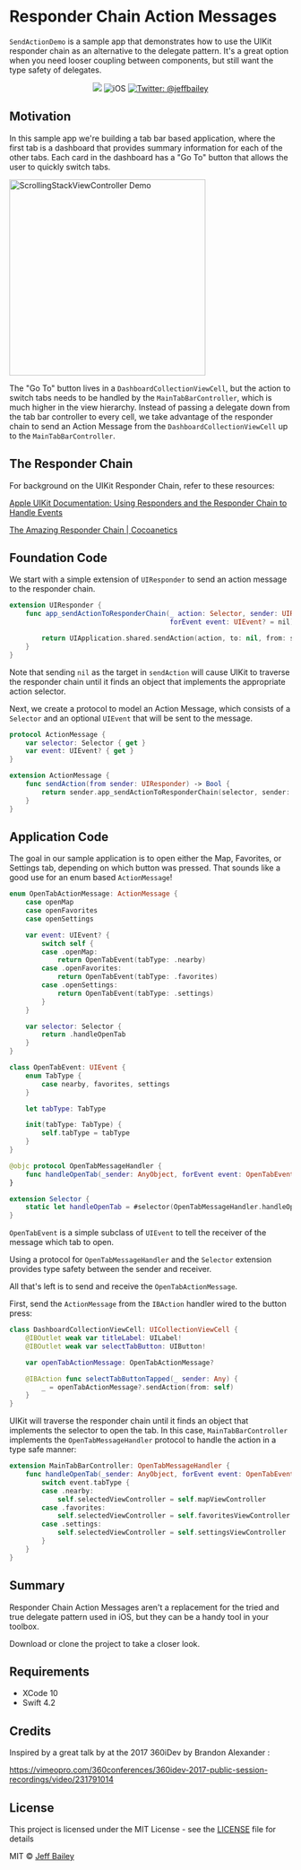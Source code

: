 # Responder Chain Action Messages

```SendActionDemo``` is a sample app that demonstrates how to use the UIKit responder chain as an alternative to the delegate pattern. It's a great option when you need looser coupling between components, but still want the type safety of delegates.
<p align="center">
    <img src="https://img.shields.io/badge/Swift-4.2-orange.svg" />
     <img src="https://img.shields.io/badge/platforms-iOS-brightgreen.svg?style=flat" alt="iOS" />
    <a href="https://twitter.com/johnsundell">
        <img src="https://img.shields.io/badge/twitter-@jeffbailey-blue.svg?style=flat" alt="Twitter: @jeffbailey" />
    </a>
</p>

## Motivation
In this sample app we're building a tab bar based application, where the first tab is a dashboard that provides summary information for each of the other tabs. Each card in the dashboard has a "Go To" button that allows the user to quickly switch tabs.

<p><img src="Images/demo.gif?raw=true" alt="ScrollingStackViewController Demo" width="350"/></p>

The "Go To" button lives in a ```DashboardCollectionViewCell```, but the action to switch tabs needs to be handled by the ```MainTabBarController```, which is much higher in the view hierarchy. Instead of passing a delegate down from the tab bar controller to every cell, we take advantage of the responder chain to send an Action Message from the ```DashboardCollectionViewCell``` up to the ```MainTabBarController```.

## The Responder Chain
For background on the UIKit Responder Chain, refer to these resources:

[Apple UIKit Documentation: Using Responders and the Responder Chain to Handle Events](https://developer.apple.com/documentation/uikit/touches_presses_and_gestures/using_responders_and_the_responder_chain_to_handle_events)

[The Amazing Responder Chain | Cocoanetics](https://www.cocoanetics.com/2012/09/the-amazing-responder-chain/)

## Foundation Code

We start with a simple extension of ```UIResponder``` to send an action message to the responder chain.

```swift
extension UIResponder {
    func app_sendActionToResponderChain(_ action: Selector, sender: UIResponder,
                                        forEvent event: UIEvent? = nil) -> Bool {

        return UIApplication.shared.sendAction(action, to: nil, from: sender, for: event)
    }
}
```

Note that sending ```nil``` as the target in ```sendAction``` will cause UIKit to traverse the responder chain until it finds an object that implements the appropriate action selector.

Next, we create a protocol to model an Action Message, which consists of a ```Selector``` and an optional ```UIEvent``` that will be sent to the message.

```swift
protocol ActionMessage {
    var selector: Selector { get }
    var event: UIEvent? { get }
}

extension ActionMessage {
    func sendAction(from sender: UIResponder) -> Bool {
        return sender.app_sendActionToResponderChain(selector, sender: sender, forEvent: event)
    }
}
```

## Application Code
The goal in our sample application is to open either the Map, Favorites, or Settings tab, depending on which button was pressed. That sounds like a good use for an enum based ```ActionMessage```!

```swift
enum OpenTabActionMessage: ActionMessage {
    case openMap
    case openFavorites
    case openSettings

    var event: UIEvent? {
        switch self {
        case .openMap:
            return OpenTabEvent(tabType: .nearby)
        case .openFavorites:
            return OpenTabEvent(tabType: .favorites)
        case .openSettings:
            return OpenTabEvent(tabType: .settings)
        }
    }

    var selector: Selector {
        return .handleOpenTab
    }
}

class OpenTabEvent: UIEvent {
    enum TabType {
        case nearby, favorites, settings
    }

    let tabType: TabType

    init(tabType: TabType) {
        self.tabType = tabType
    }
}

@objc protocol OpenTabMessageHandler {
    func handleOpenTab(_sender: AnyObject, forEvent event: OpenTabEvent)
}

extension Selector {
    static let handleOpenTab = #selector(OpenTabMessageHandler.handleOpenTab(_sender:forEvent:))
}
```
```OpenTabEvent``` is a simple subclass of ```UIEvent``` to tell the receiver of the message which tab to open.

Using a protocol for ```OpenTabMessageHandler``` and the ```Selector``` extension provides type safety between the sender and receiver.

All that's left is to send and receive the ```OpenTabActionMessage```.

First, send the ```ActionMessage``` from the ```IBAction``` handler wired to the button press:

```swift
class DashboardCollectionViewCell: UICollectionViewCell {
    @IBOutlet weak var titleLabel: UILabel!
    @IBOutlet weak var selectTabButton: UIButton!

    var openTabActionMessage: OpenTabActionMessage?

    @IBAction func selectTabButtonTapped(_ sender: Any) {
        _ = openTabActionMessage?.sendAction(from: self)
    }
}
```

UIKit will traverse the responder chain until it finds an object that implements the selector to open the tab. In this case, ```MainTabBarController``` implements the ```OpenTabMessageHandler``` protocol to handle the action in a type safe manner:

```swift
extension MainTabBarController: OpenTabMessageHandler {
    func handleOpenTab(_sender: AnyObject, forEvent event: OpenTabEvent) {
        switch event.tabType {
        case .nearby:
            self.selectedViewController = self.mapViewController
        case .favorites:
            self.selectedViewController = self.favoritesViewController
        case .settings:
            self.selectedViewController = self.settingsViewController
        }
    }
}
```

## Summary

Responder Chain Action Messages aren't a replacement for the tried and true delegate pattern used in iOS, but they can be a handy tool in your toolbox.

Download or clone the project to take a closer look.

## Requirements

- XCode 10
- Swift 4.2

## Credits
Inspired by a great talk by at the 2017 360iDev by Brandon Alexander :

https://vimeopro.com/360conferences/360idev-2017-public-session-recordings/video/231791014

## License
This project is licensed under the MIT License - see the [LICENSE](LICENSE) file for details

MIT © [Jeff Bailey]()
